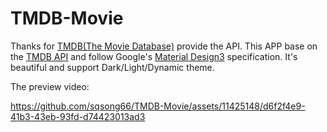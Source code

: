 # TMDB-Movie
Thanks for [TMDB(The Movie Database)](https://www.themoviedb.org/) provide the API. This APP base on the  [TMDB API](https://developer.themoviedb.org/docs) and follow Google's [Material Design3](https://m3.material.io/) specification. It's beautiful and support Dark/Light/Dynamic theme.

The preview video:   

https://github.com/sqsong66/TMDB-Movie/assets/11425148/d6f2f4e9-41b3-43eb-93fd-d74423013ad3




